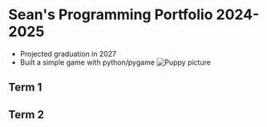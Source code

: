 # Sean's Programming Portfolio 2024-2025
* Projected graduation in 2027
* Built a simple game with python/pygame
 ![Puppy picture](https://www.google.com/imgres?q=pictures%20of%20a%20dog&imgurl=https%3A%2F%2Fhips.hearstapps.com%2Fhmg-prod%2Fimages%2Fdog-puppy-on-garden-royalty-free-image-1586966191.jpg%3Fcrop%3D0.752xw%3A1.00xh%3B0.175xw%2C0%26resize%3D1200%3A*&imgrefurl=https%3A%2F%2Fwww.goodhousekeeping.com%2Flife%2Fpets%2Fg4531%2Fcutest-dog-breeds%2F&docid=2r6Arj4-hBjhNM&tbnid=PpmCvrB3OtU3hM&vet=12ahUKEwiRnNTO1YGIAxWJLEQIHctmM-gQM3oECBYQAA..i&w=1200&h=1197&hcb=2&itg=1&ved=2ahUKEwiRnNTO1YGIAxWJLEQIHctmM-gQM3oECBYQAA)
## Term 1

## Term 2
